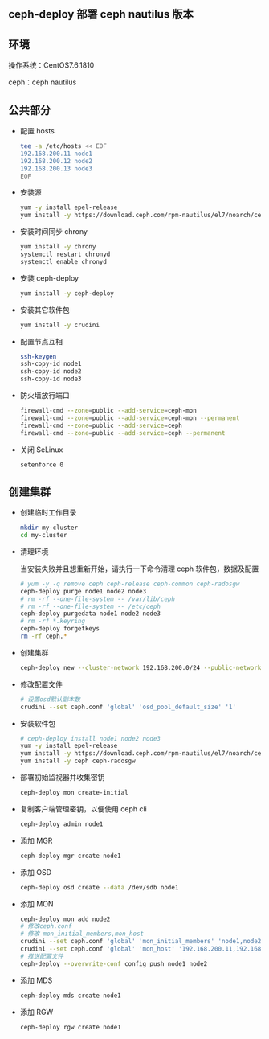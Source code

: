 ## ceph-deploy 部署 ceph nautilus 版本

## 环境

操作系统：CentOS7.6.1810

ceph：ceph nautilus

## 公共部分

- 配置 hosts

  ```bash
  tee -a /etc/hosts << EOF
  192.168.200.11 node1
  192.168.200.12 node2
  192.168.200.13 node3
  EOF
  ```

- 安装源

  ```bash
  yum -y install epel-release
  yum install -y https://download.ceph.com/rpm-nautilus/el7/noarch/ceph-release-1-0.el7.noarch.rpm
  ```

- 安装时间同步 chrony

  ```bash
  yum install -y chrony
  systemctl restart chronyd
  systemctl enable chronyd
  ```

- 安装 ceph-deploy

  ```bash
  yum install -y ceph-deploy
  ```

- 安装其它软件包

  ```bash
  yum install -y crudini
  ```

- 配置节点互相

  ```bash
  ssh-keygen
  ssh-copy-id node1
  ssh-copy-id node2
  ssh-copy-id node3
  ```

- 防火墙放行端口

  ```bash
  firewall-cmd --zone=public --add-service=ceph-mon
  firewall-cmd --zone=public --add-service=ceph-mon --permanent
  firewall-cmd --zone=public --add-service=ceph
  firewall-cmd --zone=public --add-service=ceph --permanent
  ```

- 关闭 SeLinux

  ```bash
  setenforce 0
  ```

## 创建集群

- 创建临时工作目录

  ```bash
  mkdir my-cluster
  cd my-cluster
  ```

- 清理环境

  当安装失败并且想重新开始，请执行一下命令清理 ceph 软件包，数据及配置

  ```bash
  # yum -y -q remove ceph ceph-release ceph-common ceph-radosgw
  ceph-deploy purge node1 node2 node3
  # rm -rf --one-file-system -- /var/lib/ceph
  # rm -rf --one-file-system -- /etc/ceph
  ceph-deploy purgedata node1 node2 node3
  # rm -rf *.keyring
  ceph-deploy forgetkeys
  rm -rf ceph.*
  ```

- 创建集群

  ```bash
  ceph-deploy new --cluster-network 192.168.200.0/24 --public-network 192.168.200.0/24 node1
  ```

- 修改配置文件

  ```bash
  # 设置osd默认副本数
  crudini --set ceph.conf 'global' 'osd_pool_default_size' '1'
  ```

- 安装软件包

  ```bash
  # ceph-deploy install node1 node2 node3
  yum -y install epel-release
  yum install -y https://download.ceph.com/rpm-nautilus/el7/noarch/ceph-release-1-0.el7.noarch.rpm
  yum install -y ceph ceph-radosgw
  ```

- 部署初始监视器并收集密钥

  ```bash
  ceph-deploy mon create-initial
  ```

- 复制客户端管理密钥，以便使用 ceph cli

  ```bash
  ceph-deploy admin node1
  ```

- 添加 MGR

  ```bash
  ceph-deploy mgr create node1
  ```

- 添加 OSD

  ```bash
  ceph-deploy osd create --data /dev/sdb node1
  ```

- 添加 MON

  ```bash
  ceph-deploy mon add node2
  # 修改ceph.conf
  # 修改 mon_initial_members,mon_host
  crudini --set ceph.conf 'global' 'mon_initial_members' 'node1,node2'
  crudini --set ceph.conf 'global' 'mon_host' '192.168.200.11,192.168.200.12'
  # 推送配置文件
  ceph-deploy --overwrite-conf config push node1 node2
  ```

- 添加 MDS

  ```bash
  ceph-deploy mds create node1
  ```

- 添加 RGW

  ```bash
  ceph-deploy rgw create node1
  ```

